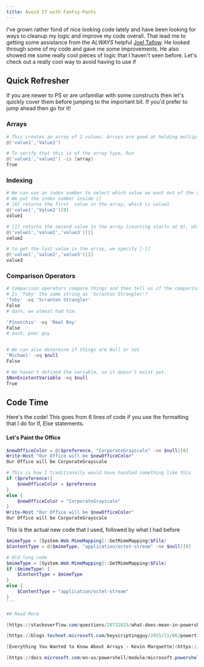 ```yaml
---
title: Avoid If with Fantsy-Pants
---
```

I've grown rather fond of nice looking code lately and have been looking for ways to cleanup my logic and improve my code overall. That lead me to getting some assistance from the *ALWAYS* helpful [Joel Tallow]('https://github.com/vexx32'). He looked through some of my code and gave me some improvements. He also showed me some really cool pieces of logic that I haven't seen before. Let's check out a really cool way to avoid having to use if

## Quick Refresher

If you are newer to PS or are unfamiliar with some constructs then let's quickly cover them before jumping to the important bit. If you'd prefer to jump ahead then go for it!

### Arrays

```powershell
# This creates an array of 2 values. Arrays are good at holding multiple values
@('value1','Value2')

# To verify that this is of the array type, Run
@('value1','value2') -is [array]
True
```

### Indexing

```powershell
# We can use an index number to select which value we want out of the array
# We put the index number inside []
# [0] returns the first  value in the array, which is value1.
@('value1','Value2')[0]
value1

# [1] returns the second value in the array (counting starts at 0), which is value2.
@('value1','value2','value3')[1]
value2

# to get the last value in the array, we specify [-1]
@('value1','value2','value3')[1]
value3
```

### Comparison Operators

```powershell
# Comparison operators compare things and then tell us if the comparison was true or false.
# Is 'Toby' the same string as 'Scranton Strangler'?
'Toby' -eq 'Scranton Strangler'
False
# darn, we almost had him.

'Pinocchio' -eq 'Real Boy'
False
# ouch, poor guy


# We can also determine if things are Null or not
'Michael' -eq $null
False

# We haven't defined the variable, so it doesn't exist yet.
$NonExistentVariable -eq $null
True
```

## Code Time

Here's the code! This goes from 6 lines of code if you use the formatting that I do for If, Else statements.

#### Let's Paint the Office

```powershell
$newOfficeColor = @($preference, "CorporateGrayscale" -ne $null)[0]
Write-Host "Our Office will be $newOfficeColor"
Our Office will be CorporateGrayscale

# This is how I traditionally would have handled something like this
if ($preference){
    $newOfficeColor = $preference
}
else {
    $newOfficeColor = "CorporateGrayscale"
}
Write-Host "Our Office will be $newOfficeColor"
Our Office will be CorporateGrayscale
```

This is the actual new code that I used, followed by what I had before

````powershell
$mimeType = [System.Web.MimeMapping]::GetMimeMapping($File)
$ContentType = @($mimeType, "application/octet-stream" -ne $null)[0]

# Old long code
$mimeType = [System.Web.MimeMapping]::GetMimeMapping($File)
if ($mimeType) {
    $ContentType = $mimeType
}
else {
    $ContentType = "application/octet-stream"
}
```

## Read More

[https://stackoverflow.com/questions/28732025/what-does-mean-in-powershell](https://stackoverflow.com/questions/28732025/what-does-mean-in-powershell)

[https://blogs.technet.microsoft.com/heyscriptingguy/2015/11/06/powertip-find-if-variable-is-array-2/](https://blogs.technet.microsoft.com/heyscriptingguy/2015/11/06/powertip-find-if-variable-is-array-2/)

[Everything You Wanted to Know About Arrays - Kevin Marquette](https://kevinmarquette.github.io/2018-10-15-Powershell-arrays-Everything-you-wanted-to-know/?utm_source=reddit&utm_medium=post)

[https://docs.microsoft.com/en-us/powershell/module/microsoft.powershell.core/about/about_arrays?view=powershell-6](https://docs.microsoft.com/en-us/powershell/module/microsoft.powershell.core/about/about_arrays?view=powershell-6)